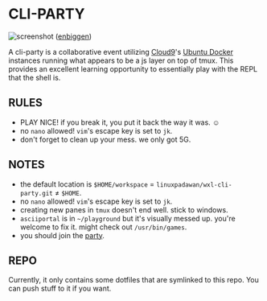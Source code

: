 CLI-PARTY
=========

![screenshot][] ([enbiggen][])

A cli-party is a collaborative event utilizing [Cloud9][1]'s [Ubuntu Docker][2] instances running what appears to be a js layer on top of tmux. This provides an excellent learning opportunity to essentially play with the REPL that the shell is.

RULES
-----
 * PLAY NICE! if you break it, you put it back the way it was. ☺
 * no `nano` allowed! `vim`'s escape key is set to `jk`.
 * don't forget to clean up your mess. we only got 5G.

NOTES
-----
 * the default location is `$HOME/workspace` = `linuxpadawan/wxl-cli-party.git` ≠ `$HOME`.
 * no `nano` allowed! `vim`'s escape key is set to `jk`.
 * creating new panes in `tmux` doesn't end well. stick to windows.
 * `asciiportal` is in `~/playground` but it's visually messed up. you're welcome to fix it. might check out `/usr/bin/games`.
 * you should join the [party][3].

REPO
----
Currently, it only contains some dotfiles that are symlinked to this repo. You can push stuff to it if you want.

[1]: https://c9.io
[2]: https://dockerfile.github.io/#/ubuntu
[3]: https://ide.c9.io/wxl/cli-party

[screenshot]: https://i.imgur.com/zy0q5Ff.png
[enbiggen]: https://i.imgur.com/eVEvHbk.png
